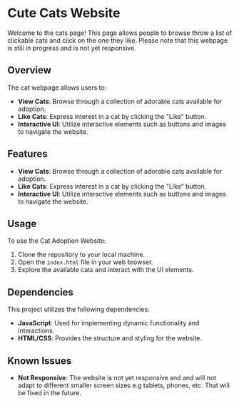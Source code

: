 # Cute Cats Website

Welcome to the cats page! This page allows people to browse throw a list of clickable cats and click on the one they like. Please note that this webpage is still in progress and is not yet responsive.

## Overview

The cat webpage allows users to:

- **View Cats**: Browse through a collection of adorable cats available for adoption.
- **Like Cats**: Express interest in a cat by clicking the "Like" button.
- **Interactive UI**: Utilize interactive elements such as buttons and images to navigate the website.

## Features

- **View Cats**: Browse through a collection of adorable cats available for adoption.
- **Like Cats**: Express interest in a cat by clicking the "Like" button.
- **Interactive UI**: Utilize interactive elements such as buttons and images to navigate the website.

## Usage

To use the Cat Adoption Website:

1. Clone the repository to your local machine.
2. Open the `index.html` file in your web browser.
3. Explore the available cats and interact with the UI elements.

## Dependencies

This project utilizes the following dependencies:

- **JavaScript**: Used for implementing dynamic functionality and interactions.
- **HTML/CSS**: Provides the structure and styling for the website.




## Known Issues

- **Not Responsive**: The website is not yet responsive and and will not adapt to different smaller screen sizes e.g tablets, phones, etc. That will be fixed in the future.



